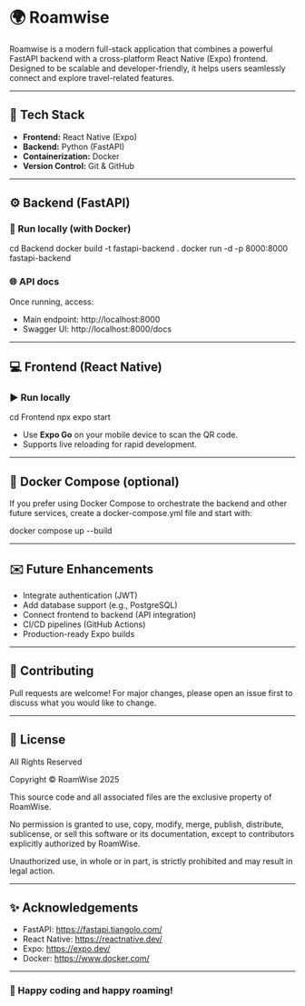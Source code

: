 # 🌍 Roamwise

Roamwise is a modern full-stack application that combines a powerful FastAPI backend with a cross-platform React Native (Expo) frontend. Designed to be scalable and developer-friendly, it helps users seamlessly connect and explore travel-related features.

---

## 🚀 Tech Stack

- **Frontend:** React Native (Expo)
- **Backend:** Python (FastAPI)
- **Containerization:** Docker
- **Version Control:** Git & GitHub

---

## ⚙️ Backend (FastAPI)

### 🚢 Run locally (with Docker)

cd Backend
docker build -t fastapi-backend .
docker run -d -p 8000:8000 fastapi-backend

### 🌐 API docs

Once running, access:

- Main endpoint: http://localhost:8000
- Swagger UI: http://localhost:8000/docs

---

## 💻 Frontend (React Native)

### ▶️ Run locally

cd Frontend
npx expo start

- Use **Expo Go** on your mobile device to scan the QR code.
- Supports live reloading for rapid development.

---

## 🐳 Docker Compose (optional)

If you prefer using Docker Compose to orchestrate the backend and other future services, create a docker-compose.yml file and start with:

docker compose up --build

---

## ✉️ Future Enhancements

- Integrate authentication (JWT)
- Add database support (e.g., PostgreSQL)
- Connect frontend to backend (API integration)
- CI/CD pipelines (GitHub Actions)
- Production-ready Expo builds

---

## 🤝 Contributing

Pull requests are welcome! For major changes, please open an issue first to discuss what you would like to change.

---

## 📄 License

All Rights Reserved

Copyright © RoamWise 2025

This source code and all associated files are the exclusive property of RoamWise.

No permission is granted to use, copy, modify, merge, publish, distribute, sublicense, or sell this software or its documentation, except to contributors explicitly authorized by RoamWise.

Unauthorized use, in whole or in part, is strictly prohibited and may result in legal action.


---

## ✨ Acknowledgements

- FastAPI: https://fastapi.tiangolo.com/
- React Native: https://reactnative.dev/
- Expo: https://expo.dev/
- Docker: https://www.docker.com/

---

### 🌟 Happy coding and happy roaming!
